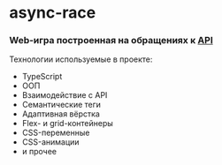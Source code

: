 # async-race
### Web-игра построенная на обращениях к [API](https://github.com/loki87by/async-race-api)
Технологии используемые в проекте: 
* TypeScript
* ООП
* Взаимодействие с API
* Семантические теги 
* Адаптивная вёрстка 
* Flex- и grid-контейнеры 
* CSS-переменные
* CSS-анимации 
* и прочее
